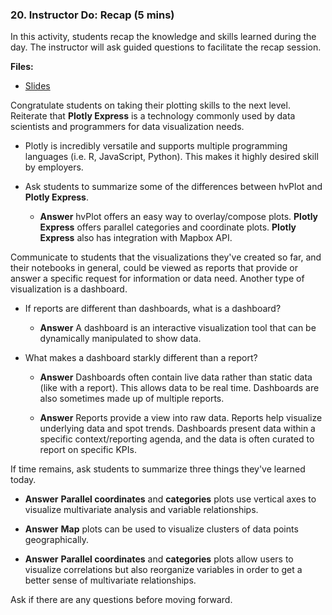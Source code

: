 ### 20. Instructor Do: Recap (5 mins)

In this activity, students recap the knowledge and skills learned during the day. The instructor will ask guided questions to facilitate the recap session.

**Files:**

* [Slides]()

Congratulate students on taking their plotting skills to the next level. Reiterate that **Plotly Express** is a technology commonly used by data scientists and programmers for data visualization needs.

* Plotly is incredibly versatile and supports multiple programming languages (i.e. R, JavaScript, Python). This makes it highly desired skill by employers.

* Ask students to summarize some of the differences between hvPlot and **Plotly Express**.

  * **Answer** hvPlot offers an easy way to overlay/compose plots. **Plotly Express** offers parallel categories and coordinate plots. **Plotly Express** also has integration with Mapbox API.

Communicate to students that the visualizations they've created so far, and their notebooks in general, could be viewed as reports that provide or answer a specific  request for information or data need. Another type of visualization is a dashboard.

* If reports are different than dashboards, what is a dashboard?

  * **Answer** A dashboard is an interactive visualization tool that can be dynamically manipulated to show data.

* What makes a dashboard starkly different than a report?

  * **Answer** Dashboards often contain live data rather than static data (like with a report). This allows data to be real time. Dashboards are also sometimes made up of multiple reports.

  * **Answer** Reports provide a view into raw data. Reports help visualize underlying data and spot trends. Dashboards present data within a specific context/reporting agenda, and the data is often curated to report on specific KPIs.

If time remains, ask students to summarize three things they've learned today.

 * **Answer** **Parallel coordinates** and **categories** plots use vertical axes to visualize multivariate analysis and variable relationships.

 * **Answer** **Map** plots can be used to visualize clusters of data points geographically.

 * **Answer** **Parallel coordinates** and **categories** plots allow users to visualize correlations but also reorganize variables in order to get a better sense of multivariate relationships.

Ask if there are any questions before moving forward.
